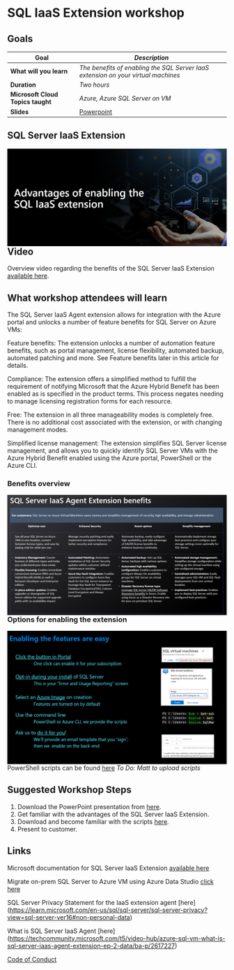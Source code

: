 # SQL IaaS Extension workshop

## Goals

| **Goal**              | *Description*                                    |
| ----------------------------- | --------------------------------------------------------------------- |
| **What will you learn**       | *The benefits of enabling the SQL Server IaaS extension on your virtual machines* |
| **Duration**                  | *Two hours*                                                                |
| **Microsoft Cloud Topics taught**                  | *Azure, Azure SQL Server on VM*                                                                |
| **Slides** | [Powerpoint](BenefitsofSQLVMIaaSextension.pptx) 

## SQL Server IaaS Extension

<img style="float: right;" src="./images/SQL Iaas 1.png">

## Video

Overview video regarding the benefits of the SQL Server IaaS Extension [available here](https://www.youtube.com/watch?v=KUlpjoeFipk).

## What workshop attendees will learn

The SQL Server IaaS Agent extension allows for integration with the Azure portal and unlocks a number of feature benefits for SQL Server on Azure VMs:

Feature benefits: The extension unlocks a number of automation feature benefits, such as portal management, license flexibility, automated backup, automated patching and more. See Feature benefits later in this article for details.

Compliance: The extension offers a simplified method to fulfill the requirement of notifying Microsoft that the Azure Hybrid Benefit has been enabled as is specified in the product terms. This process negates needing to manage licensing registration forms for each resource.

Free: The extension in all three manageability modes is completely free. There is no additional cost associated with the extension, or with changing management modes.

Simplified license management: The extension simplifies SQL Server license management, and allows you to quickly identify SQL Server VMs with the Azure Hybrid Benefit enabled using the Azure portal, PowerShell or the Azure CLI.

### Benefits overview

<img style="float: right;" src="./images/SQL Iaas 2.png">

### Options for enabling the extension

<img style="float: right;" src="./images/SQL Iaas 3.png">

PowerShell scripts can be found [here](./solution) *To Do: Matt to upload scripts*

## Suggested Workshop Steps

1. Download the PowerPoint presentation from [here](BenefitsofSQLVMIaaSextension.pptx).
2. Get familiar with the advantages of the SQL Server IaaS Extension.
3. Download and become familiar with the scripts [here](./solution).
4. Present to customer.

## Links

Microsoft documentation for SQL Server IaaS Extension [available here](https://learn.microsoft.com/en-us/azure/azure-sql/virtual-machines/windows/sql-server-iaas-agent-extension-automate-management?view=azuresql&tabs=azure-powershell)

Migrate on-prem SQL Server to Azure VM using Azure Data Studio [click here](https://learn.microsoft.com/en-us/azure/dms/tutorial-sql-server-to-virtual-machine-online-ads)

SQL Server Privacy Statement for the IaaS extension agent [here] (https://learn.microsoft.com/en-us/sql/sql-server/sql-server-privacy?view=sql-server-ver16#non-personal-data)

What is SQL Server IaaS Agent [here] (https://techcommunity.microsoft.com/t5/video-hub/azure-sql-vm-what-is-sql-server-iaas-agent-extension-ep-2-data/ba-p/2617227)




[Code of Conduct](../CODE_OF_CONDUCT.md)

